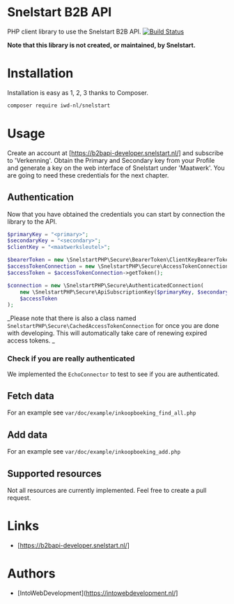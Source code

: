 # Snelstart B2B API

PHP client library to use the Snelstart B2B API.
[![Build Status](https://travis-ci.org/iwd-nl/snelstart-php.svg?branch=master)](https://travis-ci.org/iwd-nl/snelstart-php)

__Note that this library is not created, or maintained, by Snelstart.__

# Installation
Installation is easy as 1, 2, 3 thanks to Composer.
```bash
composer require iwd-nl/snelstart
```

# Usage
Create an account at [https://b2bapi-developer.snelstart.nl/] and subscribe to 'Verkenning'. Obtain the Primary and Secondary key from your Profile and generate a key on the web interface of Snelstart under 'Maatwerk'. You are going to need these credentials for the next chapter.

## Authentication
Now that you have obtained the credentials you can start by connection the library to the API.
```php
$primaryKey = "<primary>";
$secondaryKey = "<secondary>";
$clientKey = "<maatwerksleutel>";

$bearerToken = new \SnelstartPHP\Secure\BearerToken\ClientKeyBearerToken($clientKey);
$accessTokenConnection = new \SnelstartPHP\Secure\AccessTokenConnection($bearerToken);
$accessToken = $accessTokenConnection->getToken();

$connection = new \SnelstartPHP\Secure\AuthenticatedConnection(
    new \SnelstartPHP\Secure\ApiSubscriptionKey($primaryKey, $secondaryKey),
    $accessToken
);
```

_Please note that there is also a class named `SnelstartPHP\Secure\CachedAccessTokenConnection` for once you are done with developing. This will automatically take care of renewing expired access tokens. _

### Check if you are really authenticated
We implemented the `EchoConnector` to test to see if you are authenticated.

## Fetch data
For an example see ``var/doc/example/inkoopboeking_find_all.php``

## Add data
For an example see ``var/doc/example/inkoopboeking_add.php``

## Supported resources
Not all resources are currently implemented. Feel free to create a pull request.

# Links
- [https://b2bapi-developer.snelstart.nl/]

# Authors
- [IntoWebDevelopment](https://intowebdevelopment.nl/]